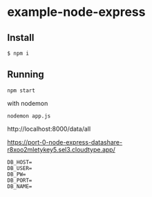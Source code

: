 # example-node-express



## Install

```
$ npm i
```

## Running

```
npm start
```

with nodemon
```
nodemon app.js
```

http://localhost:8000/data/all

https://port-0-node-express-datashare-r8xoo2mletykey5.sel3.cloudtype.app/



```
DB_HOST=
DB_USER=
DB_PW=
DB_PORT=
DB_NAME=
```